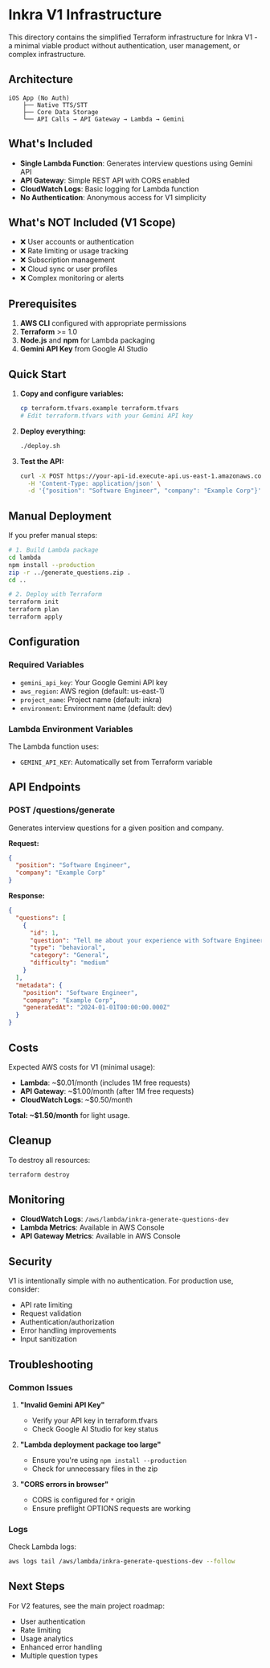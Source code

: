 # Inkra V1 Infrastructure

This directory contains the simplified Terraform infrastructure for Inkra V1 - a minimal viable product without authentication, user management, or complex infrastructure.

## Architecture

```
iOS App (No Auth)
    ├── Native TTS/STT
    ├── Core Data Storage
    └── API Calls → API Gateway → Lambda → Gemini
```

## What's Included

- **Single Lambda Function**: Generates interview questions using Gemini API
- **API Gateway**: Simple REST API with CORS enabled
- **CloudWatch Logs**: Basic logging for Lambda function
- **No Authentication**: Anonymous access for V1 simplicity

## What's NOT Included (V1 Scope)

- ❌ User accounts or authentication
- ❌ Rate limiting or usage tracking
- ❌ Subscription management
- ❌ Cloud sync or user profiles
- ❌ Complex monitoring or alerts

## Prerequisites

1. **AWS CLI** configured with appropriate permissions
2. **Terraform** >= 1.0
3. **Node.js** and **npm** for Lambda packaging
4. **Gemini API Key** from Google AI Studio

## Quick Start

1. **Copy and configure variables:**
   ```bash
   cp terraform.tfvars.example terraform.tfvars
   # Edit terraform.tfvars with your Gemini API key
   ```

2. **Deploy everything:**
   ```bash
   ./deploy.sh
   ```

3. **Test the API:**
   ```bash
   curl -X POST https://your-api-id.execute-api.us-east-1.amazonaws.com/dev/questions/generate \
     -H 'Content-Type: application/json' \
     -d '{"position": "Software Engineer", "company": "Example Corp"}'
   ```

## Manual Deployment

If you prefer manual steps:

```bash
# 1. Build Lambda package
cd lambda
npm install --production
zip -r ../generate_questions.zip .
cd ..

# 2. Deploy with Terraform
terraform init
terraform plan
terraform apply
```

## Configuration

### Required Variables

- `gemini_api_key`: Your Google Gemini API key
- `aws_region`: AWS region (default: us-east-1)
- `project_name`: Project name (default: inkra)
- `environment`: Environment name (default: dev)

### Lambda Environment Variables

The Lambda function uses:
- `GEMINI_API_KEY`: Automatically set from Terraform variable

## API Endpoints

### POST /questions/generate

Generates interview questions for a given position and company.

**Request:**
```json
{
  "position": "Software Engineer",
  "company": "Example Corp"
}
```

**Response:**
```json
{
  "questions": [
    {
      "id": 1,
      "question": "Tell me about your experience with Software Engineer roles at Example Corp.",
      "type": "behavioral",
      "category": "General",
      "difficulty": "medium"
    }
  ],
  "metadata": {
    "position": "Software Engineer",
    "company": "Example Corp",
    "generatedAt": "2024-01-01T00:00:00.000Z"
  }
}
```

## Costs

Expected AWS costs for V1 (minimal usage):
- **Lambda**: ~$0.01/month (includes 1M free requests)
- **API Gateway**: ~$1.00/month (after 1M free requests)
- **CloudWatch Logs**: ~$0.50/month

**Total: ~$1.50/month** for light usage.

## Cleanup

To destroy all resources:
```bash
terraform destroy
```

## Monitoring

- **CloudWatch Logs**: `/aws/lambda/inkra-generate-questions-dev`
- **Lambda Metrics**: Available in AWS Console
- **API Gateway Metrics**: Available in AWS Console

## Security

V1 is intentionally simple with no authentication. For production use, consider:
- API rate limiting
- Request validation
- Authentication/authorization
- Error handling improvements
- Input sanitization

## Troubleshooting

### Common Issues

1. **"Invalid Gemini API Key"**
   - Verify your API key in terraform.tfvars
   - Check Google AI Studio for key status

2. **"Lambda deployment package too large"**
   - Ensure you're using `npm install --production`
   - Check for unnecessary files in the zip

3. **"CORS errors in browser"**
   - CORS is configured for `*` origin
   - Ensure preflight OPTIONS requests are working

### Logs

Check Lambda logs:
```bash
aws logs tail /aws/lambda/inkra-generate-questions-dev --follow
```

## Next Steps

For V2 features, see the main project roadmap:
- User authentication
- Rate limiting
- Usage analytics
- Enhanced error handling
- Multiple question types
